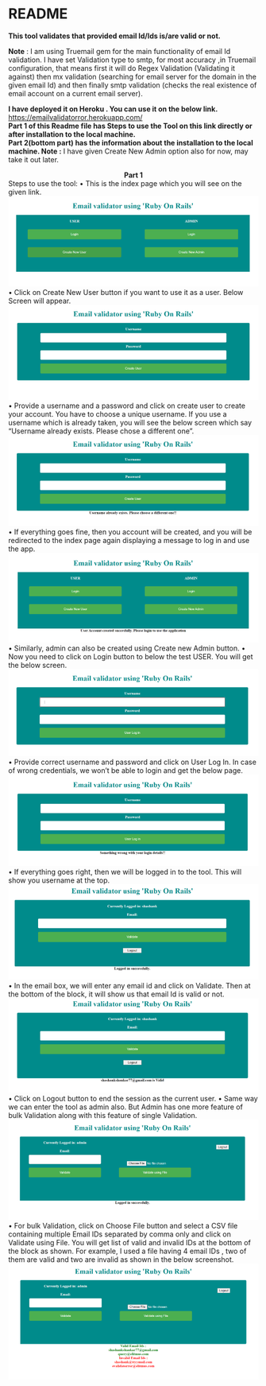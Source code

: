 # README

<b>This tool validates that provided email Id/Ids is/are valid or not.</b>

<b>Note</b> : I am using Truemail gem for the main functionality of email Id validation. I have set Validation type to smtp, for most accuracy ,in Truemail configuration, that means first it will do Regex Validation (Validating it against) then mx validation (searching for email server for the domain in the given email Id) and then finally smtp validation (checks the real existence of email account on a current email server).

<b>I have deployed it on Heroku . You can use it on the below link.</b><br>
https://emailvalidatorror.herokuapp.com/
<br>
<b>Part 1 of this Readme file has Steps to use the Tool on this link directly or after installation to the local machine.<br>
Part 2(bottom part) has the information about the installation to the local machine.
Note :</b> I have given Create New Admin option also for now, may take it out later.

<b><center>Part 1</center></b>
Steps to use the tool:
•	This is the index page which you will see on the given link.
![‘screenshot of index page’](readmeimages/index.PNG)
•	Click on Create New User button if you want to use it as a user. Below Screen will appear.
![‘screenshot of user sign up page’](readmeimages/createnewuser.PNG)
•	Provide a username and a password and click on create user to create your account. You have to choose a unique username. If you use a username which is already taken, you will see the below screen which say “Username already exists. Please chose a different one”.
![‘screenshot of user already exists page’](readmeimages/userexists.PNG)
•	If everything goes fine, then you account will be created, and you will be redirected to the index page again displaying a message to log in and use the app.
!['screenshot of user successfully created'](readmeimages/usercreated.PNG)
•	Similarly, admin can also be created using Create new Admin button.
•	Now you need to click on Login button to below the test USER. You will get the below screen.
![‘screenshot of user login page](readmeimages/userlogin.PNG)
•	Provide correct username and password and click on User Log In.   In case of wrong credentials, we won’t be able to login and get the below page.
![‘screenshot of user wrong credentials’](readmeimages/credwrong.PNG)
•	If everything goes right, then we will be logged in to the tool. This will show you username at   the top.
![‘screenshot of user tool’](readmeimages/usertool.PNG)
•	In the email box, we will enter any email id and click on Validate. Then at the bottom of the block, it will show us that email Id is valid or not.
![‘screenshot of user tool result’](readmeimages/usertoolres.PNG)
•	Click on Logout button to end the session as the current user.
•	Same way we can enter the tool as admin also.
But Admin has one more feature of bulk Validation along with this feature of single Validation.
![‘screenshot of admin tool’](readmeimages/admintool.PNG)
•	For bulk Validation, click on Choose File button and select a CSV file containing multiple Email IDs separated by comma only and click on Validate using File. You will get list of valid and invalid IDs at the bottom of the block as shown. For example, I used a file having 4 email IDs , two of them are valid and two are invalid as shown in the below screenshot.
![‘screenshot of admin bulk validation’](readmeimages/bulkval.PNG)




